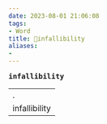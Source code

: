 ```yaml
---
date: 2023-08-01 21:06:08
tags: 
- Word
title: 📖infallibility
aliases: 
- 
---
```


<pre><strong>infallibility</strong></pre>
|   |
|---|
|.|
|infallibility|[in,fælə'biləti]|n. incapable of error ⽆过失|